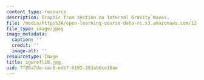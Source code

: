 ```yaml
---
content_type: resource
description: Graphic from section on Internal Gravity Waves.
file: /media/https%3A/open-learning-course-data-rc.s3.amazonaws.com/12-802-wave-motions-in-the-ocean-and-atmosphere-spring-2004/7f80a7decac6edb76102283ab6ce16ae_igwrefl10.jpg
file_type: image/jpeg
image_metadata:
  caption: ''
  credit: ''
  image-alt: ''
resourcetype: Image
title: igwrefl10.jpg
uid: 7f80a7de-cac6-edb7-6102-283ab6ce16ae
---
```

